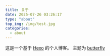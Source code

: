 ```yaml
---
title: 关于
date: 2025-07-26 03:26:17
type: "about"
top_img: /img/test.jpg
categories:
  - about
---
```


<p>
这是一个基于 <a href="https://hexo.io/zh-cn/">Hexo</a> 的个人博客。
主题为 <a href="https://butterfly.js.org/">butterfly</a>
</p>
